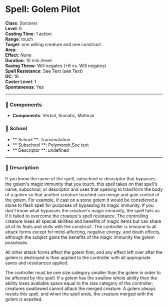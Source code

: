 
# Spell: Golem Pilot
**Class**: Sorcerer  
**Level**: 6  
**Casting Time**: 1 action  
**Range**: touch  
**Target**: one willing creature and one construct  
**Area**:   
**Effect**: _None_  
**Duration**: 10 min./level  
**Saving Throw**: Will negates (+6 vs. Will negates)  
**Spell Resistance**: See Text (see Text)  
**DC**: 16  
**Caster Level**: 1  
**Spontaneous**: Yes

---

### 🔮 Components
- **Components**: Verbal, Somatic, Material

### 🏫 School
- ** School **: Transmutation
- ** Subschool **: Polymorph,See text
- ** Descriptor **: undefined
---

### 📜 Description
If you know the name of the spell, subschool or descriptor that bypasses the golem's magic immunity that you touch, this spell takes on that spell's name, subschool, or descriptor and uses that opening to transform the body of a golem so that another creature touched can merge and gain control of the golem. For example, if cast on a stone golem it would be considered a stone to flesh spell for purposes of bypassing its magic immunity. If you don't know what bypasses the creature's magic immunity, the spell fails as if it failed to overcome the creature's spell resistance. The controlling creature loses all special abilities and benefits of magic items but can share all of its feats and skills with the construct. The controller is immune to all attack forms except for mind-affecting, negative energy, and death effects, although the subject gains the benefits of the magic immunity the golem possesses. 

All other attack forms affect the golem first, and any effect left over after the golem is destroyed is then applied to the controller with all appropriate saves and resistances applied. 

The controller must be one size category smaller than the golem in order to be affected by this spell. If a golem has the swallow whole ability then the ability loses available space equal to the size category of the controller; creatures swallowed cannot attack the merged creature. A golem always resists this spell, and when the spell ends, the creature merged with the golem is expelled.
